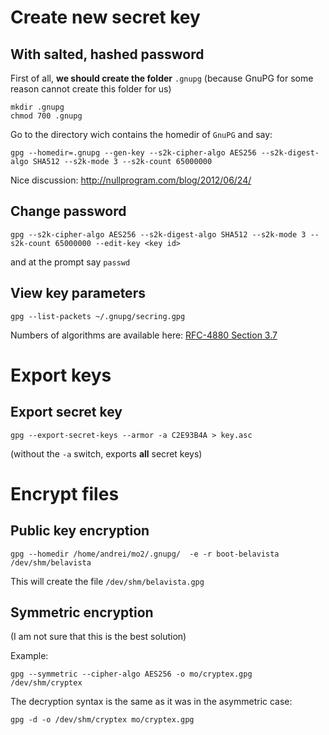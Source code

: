 Create new secret key
=====================

With salted, hashed password
----------------------------

First of all, __we should create the folder__ `.gnupg` (because GnuPG for some reason cannot create this folder for us)

    mkdir .gnupg
    chmod 700 .gnupg

Go to the directory wich contains the homedir of `GnuPG` and say:

    gpg --homedir=.gnupg --gen-key --s2k-cipher-algo AES256 --s2k-digest-algo SHA512 --s2k-mode 3 --s2k-count 65000000    

Nice discussion: http://nullprogram.com/blog/2012/06/24/


Change password
---------------

    gpg --s2k-cipher-algo AES256 --s2k-digest-algo SHA512 --s2k-mode 3 --s2k-count 65000000 --edit-key <key id>

and at the prompt say `passwd`

View key parameters
-------------------

    gpg --list-packets ~/.gnupg/secring.gpg

Numbers of algorithms are available here: [RFC-4880 Section 3.7](http://tools.ietf.org/html/rfc4880#section-3.7)


Export keys
===========

Export secret key
-----------------

    gpg --export-secret-keys --armor -a C2E93B4A > key.asc

(without the `-a` switch, exports __all__ secret keys)


Encrypt files
=============

Public key encryption
---------------------

    gpg --homedir /home/andrei/mo2/.gnupg/  -e -r boot-belavista /dev/shm/belavista

This will create the file `/dev/shm/belavista.gpg`

Symmetric encryption
--------------------

(I am not sure that this is the best solution)

Example:

    gpg --symmetric --cipher-algo AES256 -o mo/cryptex.gpg  /dev/shm/cryptex 

The decryption syntax is the same as it was in the asymmetric case:

    gpg -d -o /dev/shm/cryptex mo/cryptex.gpg

